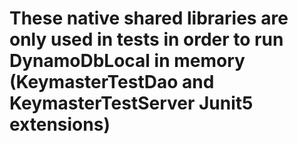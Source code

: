 # These native shared libraries are only used in tests in order to run DynamoDbLocal in memory (KeymasterTestDao and KeymasterTestServer Junit5 extensions)